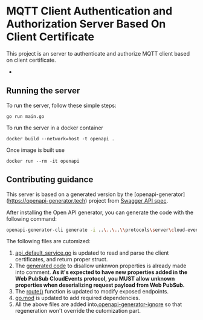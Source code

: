# MQTT Client Authentication and Authorization Server Based On Client Certificate

This project is an server to authenticate and authorize MQTT client based on client certificate.

-

## Running the server
To run the server, follow these simple steps:

```
go run main.go
```

To run the server in a docker container
```
docker build --network=host -t openapi .
```

Once image is built use
```
docker run --rm -it openapi
```

## Contributing guidance

This server is based on a generated version by the [openapi-generator]
(https://openapi-generator.tech) project from [Swagger API spec](..\..\..\\protocols\server\cloud-events\tsp-output\@typespec\openapi3\openapi.yaml).

After installing the Open API generator, you can generate the code with the following command:
```bash
openapi-generator-cli generate -i ..\..\..\\protocols\server\cloud-events\tsp-output\@typespec\openapi3\openapi.yaml -g go-server -o .
```

The following files are cutomized:
1. [api_default_service.go](./go/api_default_service.go) is updated to read and parse the client certificates, and return proper struct.
2. The [generated code](./go/api_default.go) to disallow unknwon properties is already made into comment. **As it's expected to have new properties added in the Web PubSub CloudEvents protocol, you MUST allow unknown properties when deserializing request payload from Web PubSub.**
1. The [route()](./go/api_default.go) function is updated to modify exposed endpoints.
3. [go.mod](./go.mod) is updated to add required dependencies.
4. All the above files are added into[.openapi-generator-ignore](./.openapi-generator-ignore) so that regeneration won't override the cutomization part.
